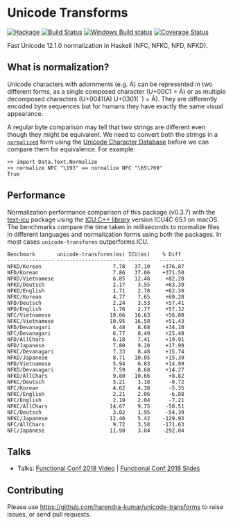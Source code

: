 # Unicode Transforms

[![Hackage](https://img.shields.io/hackage/v/unicode-transforms.svg?style=flat)](https://hackage.haskell.org/package/unicode-transforms)
[![Build Status](https://travis-ci.com/composewell/unicode-transforms.svg?branch=master)](https://travis-ci.com/composewell/unicode-transforms)
[![Windows Build status](https://ci.appveyor.com/api/projects/status/5wov8m1m0asvbv32?svg=true)](https://ci.appveyor.com/project/harendra-kumar/unicode-transforms)
[![Coverage Status](https://coveralls.io/repos/composewell/unicode-transforms/badge.svg?branch=master&service=github)](https://coveralls.io/github/composewell/unicode-transforms?branch=master)

Fast Unicode 12.1.0 normalization in Haskell (NFC, NFKC, NFD, NFKD).

## What is normalization?

Unicode characters with adornments (e.g. Á) can be represented in two different
forms, as a single composed character (U+00C1 = Á) or as multiple decomposed
characters (U+0041(A) U+0301( ́ ) = Á). They are differently encoded byte
sequences but for humans they have exactly the same visual appearance.

A regular byte comparison may tell that two strings are different even though
they might be equivalent. We need to convert both the strings in a
[`normalized`](http://unicode.org/reports/tr15/) form using the [Unicode
Character Database](http://www.unicode.org/Public/UCD/latest/) before we can
compare them for equivalence. For example:
```
>> import Data.Text.Normalize
>> normalize NFC "\193" == normalize NFC "\65\769"
True
```

## Performance

Normalization performance comparison of this package (v0.3.7) with
the [text-icu](http://hackage.haskell.org/package/text-icu) package
using the [ICU C++ library](http://site.icu-project.org/download)
version ICU4C 65.1 on macOS. The benchmarks compare the time taken in
milliseconds to normalize files in different languages and normalization
forms using both the packages. In most cases `unicode-transforms`
outperforms ICU.

```
Benchmark       unicode-transforms(ms) ICU(ms)    % Diff
--------------- ---------------------- -------   --------
NFKD/Korean                       7.78   37.10    +376.87
NFD/Korean                        7.86   37.06    +371.50
NFKD/Vietnamese                   6.85   12.48     +82.20
NFKD/Deutsch                      2.17    3.55     +63.30
NFKD/English                      1.71    2.78     +62.30
NFKC/Korean                       4.77    7.65     +60.28
NFD/Deutsch                       2.24    3.53     +57.41
NFD/English                       1.76    2.77     +57.32
NFC/Vietnamese                   10.66   16.63     +56.00
NFKC/Vietnamese                  10.95   16.58     +51.43
NFD/Devanagari                    6.48    8.68     +34.10
NFC/Devanagari                    6.77    8.49     +25.48
NFD/AllChars                      6.18    7.41     +19.91
NFD/Japanese                      7.80    9.20     +17.99
NFKC/Devanagari                   7.33    8.48     +15.74
NFKD/Japanese                     8.71   10.05     +15.39
NFD/Vietnamese                    5.94    6.83     +14.99
NFKD/Devanagari                   7.59    8.68     +14.27
NFKD/AllChars                     9.80   10.66      +8.82
NFKC/Deutsch                      3.21    3.18      -0.72
NFC/Korean                        4.62    4.38      -5.35
NFKC/English                      2.21    2.06      -6.88
NFC/English                       2.19    2.04      -7.21
NFKC/AllChars                    14.67    9.75     -50.51
NFC/Deutsch                       3.02    1.95     -54.39
NFKC/Japanese                    12.46    5.42    -129.93
NFC/AllChars                      9.72    3.58    -171.63
NFC/Japanese                     11.90    3.04    -292.04
```

## Talks

* Talks: [Functional Conf 2018 Video](https://www.youtube.com/watch?v=aJvwORrBJ0o) | [Functional Conf 2018 Slides](https://www.slideshare.net/HarendraKumar10/high-performance-haskell)

## Contributing
Please use https://github.com/harendra-kumar/unicode-transforms to raise
issues, or send pull requests.
